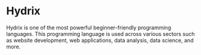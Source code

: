 # Hydrix
Hydrix is one of the most powerful beginner-friendly programming languages. This programming language is used across various sectors such as website development, web applications, data analysis, data science, and more.

